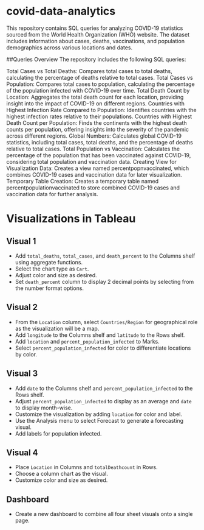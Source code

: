 # covid-data-analytics

This repository contains SQL queries for analyzing COVID-19 statistics sourced from the World Health Organization (WHO) website. The dataset includes information about cases, deaths, vaccinations, and population demographics across various locations and dates.

##Queries Overview
The repository includes the following SQL queries:

Total Cases vs Total Deaths: Compares total cases to total deaths, calculating the percentage of deaths relative to total cases.
Total Cases vs Population: Compares total cases to population, calculating the percentage of the population infected with COVID-19 over time.
Total Death Count by Location: Aggregates the total death count for each location, providing insight into the impact of COVID-19 on different regions.
Countries with Highest Infection Rate Compared to Population: Identifies countries with the highest infection rates relative to their populations.
Countries with Highest Death Count per Population: Finds the continents with the highest death counts per population, offering insights into the severity of the pandemic across different regions.
Global Numbers: Calculates global COVID-19 statistics, including total cases, total deaths, and the percentage of deaths relative to total cases.
Total Population vs Vaccination: Calculates the percentage of the population that has been vaccinated against COVID-19, considering total population and vaccination data.
Creating View for Visualization Data: Creates a view named percentpopnvaccinated, which combines COVID-19 cases and vaccination data for later visualization.
Temporary Table Creation: Creates a temporary table named percentpopulationvaccinated to store combined COVID-19 cases and vaccination data for further analysis.

# Visualizations in Tableau

## Visual 1
- Add `total_deaths`, `total_cases`, and `death_percent` to the Columns shelf using aggregate functions.
- Select the chart type as `Cart`.
- Adjust color and size as desired.
- Set `death_percent` column to display 2 decimal points by selecting from the number format options.

## Visual 2
- From the `Location` column, select `Countries/Region` for geographical role as the visualization will be a map.
- Add `longitude` to the Columns shelf and `latitude` to the Rows shelf.
- Add `location` and `percent_population_infected` to Marks.
- Select `percent_population_infected` for color to differentiate locations by color.

## Visual 3
- Add `date` to the Columns shelf and `percent_population_infected` to the Rows shelf.
- Adjust `percent_population_infected` to display as an average and `date` to display month-wise.
- Customize the visualization by adding `location` for color and label.
- Use the Analysis menu to select Forecast to generate a forecasting visual.
- Add labels for population infected.

## Visual 4
- Place `Location` in Columns and `totalDeathcount` in Rows.
- Choose a column chart as the visual.
- Customize color and size as desired.

## Dashboard
- Create a new dashboard to combine all four sheet visuals onto a single page.

